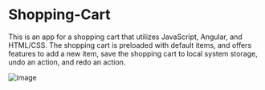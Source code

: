 # Shopping-Cart

This is an app for a shopping cart that utilizes JavaScript, Angular, and HTML/CSS. The shopping cart is preloaded with default items, and offers features to add a new item, save the shopping cart to local system storage, undo an action, and redo an action. 

![image](https://github.com/deikaplan/Shopping-Cart/assets/45632694/f1d64b60-77bf-4e83-bf1f-622739a1a0af)
